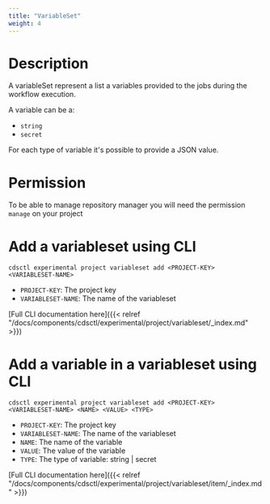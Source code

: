 ```yaml
---
title: "VariableSet"
weight: 4
---
```


# Description

A variableSet represent a list a variables provided to the jobs during the workflow execution.

A variable can be a:

* `string`
* `secret`

For each type of variable it's possible to provide a JSON value.

# Permission

To be able to manage repository manager you will need the permission `manage` on your project

# Add a variableset using CLI

```
cdsctl experimental project variableset add <PROJECT-KEY> <VARIABLESET-NAME> 
```
* `PROJECT-KEY`: The project key
* `VARIABLESET-NAME`: The name of the variableset

[Full CLI documentation here]({{< relref "/docs/components/cdsctl/experimental/project/variableset/_index.md" >}})

# Add a variable in a variableset using CLI

```
cdsctl experimental project variableset add <PROJECT-KEY> <VARIABLESET-NAME> <NAME> <VALUE> <TYPE> 
```
* `PROJECT-KEY`: The project key
* `VARIABLESET-NAME`: The name of the variableset
* `NAME`: The name of the variable
* `VALUE`: The value of the variable
* `TYPE`: The type of variable:  string | secret

[Full CLI documentation here]({{< relref "/docs/components/cdsctl/experimental/project/variableset/item/_index.md" >}})








